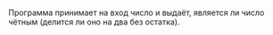 Программа принимает на вход число и выдаёт, является ли число чётным (делится ли оно на два без остатка).